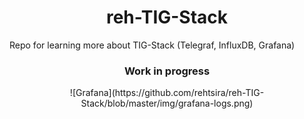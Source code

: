 # <div align="center">reh-TIG-Stack</div>
Repo for learning more about TIG-Stack (Telegraf, InfluxDB, Grafana)

<div align="center">
<h3>Work in progress</h3>
![Grafana](https://github.com/rehtsira/reh-TIG-Stack/blob/master/img/grafana-logs.png)
</div>

